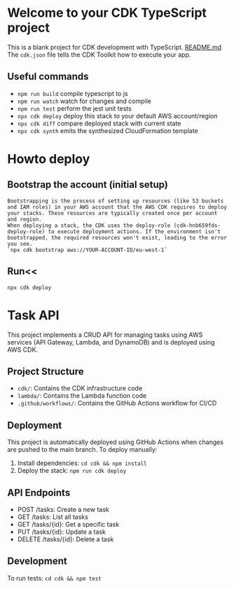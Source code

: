 # Welcome to your CDK TypeScript project

This is a blank project for CDK development with TypeScript.
[README.md](../../rch/task-manager-backend/README.md)
The `cdk.json` file tells the CDK Toolkit how to execute your app.

## Useful commands

* `npm run build`   compile typescript to js
* `npm run watch`   watch for changes and compile
* `npm run test`    perform the jest unit tests
* `npx cdk deploy`  deploy this stack to your default AWS account/region
* `npx cdk diff`    compare deployed stack with current state
* `npx cdk synth`   emits the synthesized CloudFormation template

# Howto deploy

## Bootstrap the account (initial setup)
````
Bootstrapping is the process of setting up resources (like S3 buckets and IAM roles) in your AWS account that the AWS CDK requires to deploy your stacks. These resources are typically created once per account and region.
When deploying a stack, the CDK uses the deploy-role (cdk-hnb659fds-deploy-role) to execute deployment actions. If the environment isn't bootstrapped, the required resources won't exist, leading to the error you see.
`npx cdk bootstrap aws://YOUR-ACCOUNT-ID/eu-west-1`
````

## Run<<
`npx cdk deploy`

# Task API
This project implements a CRUD API for managing tasks using AWS services (API Gateway, Lambda, and DynamoDB) and is deployed using AWS CDK.

## Project Structure

- `cdk/`: Contains the CDK infrastructure code
- `lambda/`: Contains the Lambda function code
- `.github/workflows/`: Contains the GitHub Actions workflow for CI/CD

## Deployment

This project is automatically deployed using GitHub Actions when changes are pushed to the main branch. To deploy manually:

1. Install dependencies: `cd cdk && npm install`
2. Deploy the stack: `npm run cdk deploy`

## API Endpoints

- POST /tasks: Create a new task
- GET /tasks: List all tasks
- GET /tasks/{id}: Get a specific task
- PUT /tasks/{id}: Update a task
- DELETE /tasks/{id}: Delete a task

## Development

To run tests: `cd cdk && npm test`